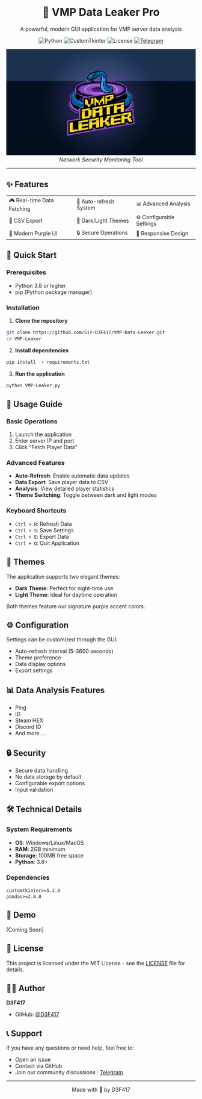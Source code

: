 <div align="center">
  <h1>🔮 VMP Data Leaker Pro</h1>
  <p>A powerful, modern GUI application for VMP server data analysis</p>

  ![Python](https://img.shields.io/badge/Python-3.8+-blue.svg)
  ![CustomTkinter](https://img.shields.io/badge/CustomTkinter-5.2.0+-purple.svg)
  ![License](https://img.shields.io/badge/License-MIT-green.svg)
  [![Telegram](https://img.shields.io/badge/Join%20Us-Telegram-blue?style=flat&logo=telegram)](https://t.me/d3f417ir)
</div>

<p align="center">
  <img src="assets/logo.webp" alt="TeleFlow-Bridge Logo"/>
  <br>
  <i>Network Security Monitoring Tool</i>
</p>

---

## ✨ Features

<div align="center">
  <table>
    <tr>
      <td>🎮 Real-time Data Fetching</td>
      <td>🔄 Auto-refresh System</td>
      <td>📊 Advanced Analysis</td>
    </tr>
    <tr>
      <td>💾 CSV Export</td>
      <td>🎨 Dark/Light Themes</td>
      <td>⚙️ Configurable Settings</td>
    </tr>
    <tr>
      <td>💜 Modern Purple UI</td>
      <td>🔒 Secure Operations</td>
      <td>📱 Responsive Design</td>
    </tr>
  </table>
</div>

## 🚀 Quick Start

### Prerequisites
- Python 3.8 or higher
- pip (Python package manager)

### Installation

1. **Clone the repository**
```bash
git clone https://github.com/Sir-D3F417/VMP-Data-Leaker.git
cd VMP-Leaker
```

2. **Install dependencies**
```bash
pip install -r requirements.txt
```

3. **Run the application**
```bash
python VMP-Leaker.py
```

## 📖 Usage Guide

### Basic Operations
1. Launch the application
2. Enter server IP and port
3. Click "Fetch Player Data"

### Advanced Features
- **Auto-Refresh**: Enable automatic data updates
- **Data Export**: Save player data to CSV
- **Analysis**: View detailed player statistics
- **Theme Switching**: Toggle between dark and light modes

### Keyboard Shortcuts
- `Ctrl + R`: Refresh Data
- `Ctrl + S`: Save Settings
- `Ctrl + E`: Export Data
- `Ctrl + Q`: Quit Application

## 🎨 Themes

The application supports two elegant themes:
- **Dark Theme**: Perfect for night-time use
- **Light Theme**: Ideal for daytime operation

Both themes feature our signature purple accent colors.

## ⚙️ Configuration

Settings can be customized through the GUI:
- Auto-refresh interval (5-3600 seconds)
- Theme preference
- Data display options
- Export settings

## 📊 Data Analysis Features

- Ping
- ID
- Steam HEX
- Discord ID
- And more ....

## 🔒 Security

- Secure data handling
- No data storage by default
- Configurable export options
- Input validation

## 🛠️ Technical Details

### System Requirements
- **OS**: Windows/Linux/MacOS
- **RAM**: 2GB minimum
- **Storage**: 100MB free space
- **Python**: 3.8+

### Dependencies
```
customtkinter>=5.2.0
pandas>=2.0.0
```

## 📸 Demo

[Coming Soon]

## 📜 License

This project is licensed under the MIT License - see the [LICENSE](LICENSE) file for details.

## 👨‍💻 Author

**D3F417**
- GitHub: [@D3F417](https://github.com/Sir-D3F417)

## 📞 Support

If you have any questions or need help, feel free to:
- Open an issue
- Contact via GitHub
- Join our community discussions : [Telegram](https://t.me/d3f417ir)

---

<div align="center">
  <p>Made with 💜 by D3F417</p>
</div>
